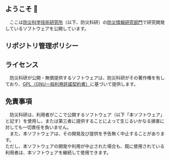 ## ようこそ 👋
　ここは[防災科学技術研究所](https://www.bosai.go.jp)（以下、防災科研）の[防災情報研究部門](https://risk.ecom-plat.jp/)で研究開発しているソフトウェアを公開しています。

## リポジトリ管理ポリシー

## ライセンス
　防災科研が公開・無償提供するソフトウェアは、防災科研がその著作権を有しており、[GPL（GNU一般利用許諾契約書）](https://www.gnu.org/licenses/)に基づいて提供します。

## 免責事項
　防災科研は、利用者がここで公開するソフトウェア（以下「本ソフトウェア」と記す）を使用し、または第三者に提供することによって生じるいかなる損害に対しても一切責任を負いません。  
　また、本ソフトウェアは、その開発及び提供を予告無く中止することがあります。  
  ただし、本ソフトウェアの開発や利用が中止された場合も、既に使用されている利用者は、本ソフトウェアを継続して使用できます。
